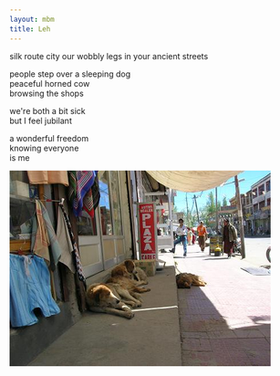 ```yaml
---
layout: mbm
title: Leh
---
```


<div class="poem">
silk route city  
our wobbly legs  
in your ancient streets
   
people step over a sleeping dog  
peaceful horned cow  
browsing the shops
 
we're both a bit sick  
but I feel jubilant
 
a wonderful freedom  
knowing everyone  
is me
</div>

!["Leh dogs"](/assets/images/pilg1/lehdogs.jpg "Leh dogs")

